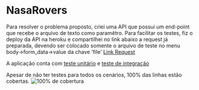 # NasaRovers

Para resolver o problema proposto, criei uma API que possui um end-point que recebe o arquivo de texto como paramêtro. Para facilitar os testes, fiz o deploy da API na heroku e compartilhei no link abaixo a request já preparada, devendo ser colocado somente o arquivo de teste no menu body->form_data->value da chave 'file'
[Link Request](https://www.postman.com/sitisolucoes/workspace/nasarovers/request/3176468-9a3f7775-3f1d-4dd3-9f3e-184e7b2b9699)

A aplicação conta com [teste unitário](https://github.com/romulogomes/nasa-rovers/blob/main/spec/models/rover_spec.rb) e [teste de integração](https://github.com/romulogomes/nasa-rovers/blob/main/spec/requests/project_spec.rb)

Apesar de não ter testes para todos os cenários, 100% das linhas estão cobertas.
![100% de cobertura](https://i.ibb.co/b2yNXkM/Captura-de-tela-de-2022-07-04-20-52-59.png)